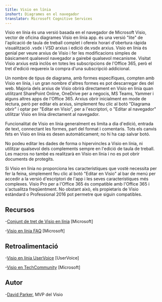 ```yaml
---
title: Visio en línia
inshort: Diagrames en el navegador
translator: Microsoft Cognitive Services
---
```



Visio en línia és una versió basada en el navegador de Microsoft Visio, vector de oficina diagrames Visio en línia app. és una versió "lite" de l'aplicació de taula de treball complet i ofereix horari d'obertura ràpida visualització .vsdx i VSD arxius i edició de.vsdx arxius. Visio en línia és genial per veure arxius de Visio i fer les modificacions simples de bàsicament qualsevol navegador a gairebé qualsevol mecanisme. Visitat Visio arxius està inclòs en totes les subscripcions de l'Office 365, però el tret d'edició requereix la compra d'una subscripció addicional.

Un nombre de tipus de diagrama, amb formes específiques, compten amb Visio en línia, i un gran nombre d'altres formes es pot descarregar des del web. Majoria dels arxius de Visio obrirà directament en Visio en línia quan utilitzant SharePoint Online, OneDrive per a negocis, MS Teams, Yammer i alguns altres apps de l'Office 365. Arxius obrir inicialment en mode de lectura, però per editar els arxius, simplement feu clic al botó "Diagrama obrir" i optar per "Editar en Visio", per a l'escriptori, o "Editar al navegador" utilitzar Visio en línia directament al navegador.

Funcionalitat de Visio en línia generalment es limita a dia d'edició, entrada de text, connectant les formes, part del format i comentaris. Tots els canvis fets en Visio en línia es desen automàticament; no hi ha cap salvar botó.

No podeu editar les dades de forma o hipervincles a Visio en línia, ni utilitzar qualsevol dels complements sempre en l'edició de taula de treball. Les macros no també es realitzarà en Visio en línia i no es pot obrir documents de protegits.

Si Visio en línia no proporciona les característiques que vostè necessita per fer la feina, simplement feu clic al botó "Editar en Visio" al bar de menú per accedir a la versió d'escriptori de l'app i les seves característiques més complexes. Visio Pro per a l'Office 365 és compatible amb l'Office 365 i s'actualitza freqüentment. No obstant això, els propietaris de Visio estàndard o Professional 2016 pot permetre que siguin compatibles.

Recursos
---------

-[Conjunt de tret de Visio en línia](https://technet.microsoft.com/library/visio-online-service-descriptoin.aspx)
    \[Microsoft\]

-[Visio en línia FAQ](https://support.office.com/en-us/article/Visio-Online-Frequently-Asked-Questions-e6647040-2fca-42ec-9fa5-d16a4e39e0ee?ui=en-US&rs=en-US&ad=US)
    \[Microsoft\]

Retroalimentació
---------

-[Visio en línia UserVoice](https://visio.uservoice.com/forums/368199-visio-online)
    \[UserVoice\]

-[Visio en TechCommunity](https://techcommunity.microsoft.com/t5/Visio/ct-p/Visio)
    \[Microsoft\]

Autor
---------

-[David Parker](https://www.linkedin.com/in/bvisual/), MVP del Visio


